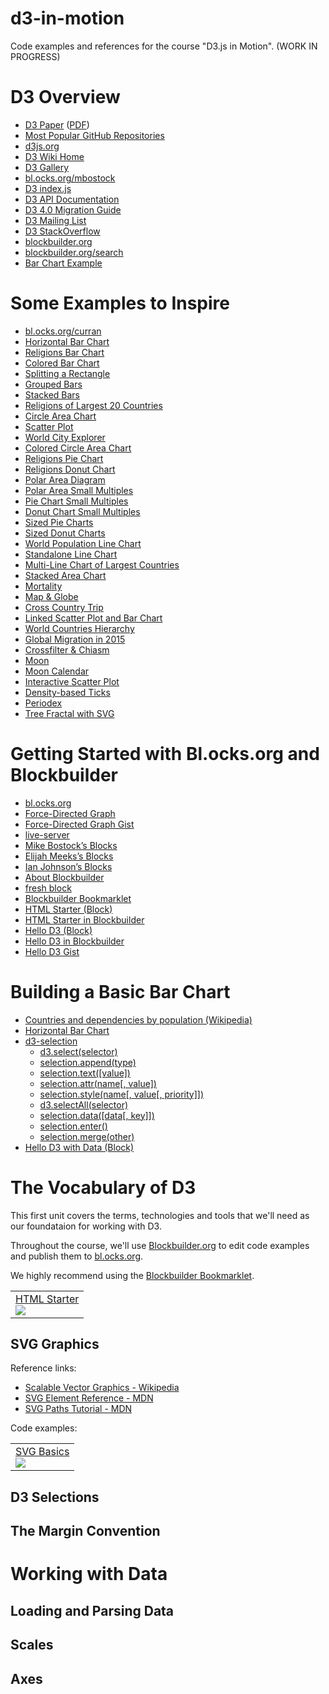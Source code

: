 # d3-in-motion
Code examples and references for the course "D3.js in Motion". (WORK IN PROGRESS)

# D3 Overview

 * [D3 Paper](http://vis.stanford.edu/papers/d3) ([PDF](http://vis.stanford.edu/files/2011-D3-InfoVis.pdf))
 * [Most Popular GitHub Repositories](https://github.com/search?utf8=%C3%A2%C2%9C%C2%93&q=stars%3A%3E1&type=Repositories&ref=searchresults)
 * [d3js.org](https://d3js.org/)
 * [D3 Wiki Home](https://github.com/d3/d3/wiki)
 * [D3 Gallery](https://github.com/d3/d3/wiki/Gallery)
 * [bl.ocks.org/mbostock](http://bl.ocks.org/mbostock)
 * [D3 index.js](https://github.com/d3/d3/blob/master/index.js)
 * [D3 API Documentation](https://github.com/d3/d3/blob/master/API.md)
 * [D3 4.0 Migration Guide](https://github.com/d3/d3/blob/master/CHANGES.md)
 * [D3 Mailing List](https://groups.google.com/forum/#!forum/d3-js)
 * [D3 StackOverflow](http://stackoverflow.com/questions/tagged/d3.js)
 * [blockbuilder.org](http://blockbuilder.org)
 * [blockbuilder.org/search](http://blockbuilder.org/search)
 * [Bar Chart Example](http://bl.ocks.org/mbostock/3885304)
 
# Some Examples to Inspire

 * [bl.ocks.org/curran](http://bl.ocks.org/curran)
 * [Horizontal Bar Chart](http://bl.ocks.org/curran/8ac62d283a7aa6e95de8)
 * [Religions Bar Chart](http://bl.ocks.org/curran/4df29e2f8c6e20ed2baf)
 * [Colored Bar Chart](http://bl.ocks.org/curran/fea34ca9b3b8886e3ab8)
 * [Splitting a Rectangle](http://bl.ocks.org/curran/ab098389dd80e4a6eb58)
 * [Grouped Bars](http://bl.ocks.org/curran/d4e2b2854f25429a06aa)
 * [Stacked Bars](http://bl.ocks.org/curran/805413fb3b2efaada1ce)
 * [Religions of Largest 20 Countries](http://bl.ocks.org/curran/0d2cc6698cad72a48027b8de0ebb417d)
 * [Circle Area Chart](http://bl.ocks.org/curran/f1d48313521289e52d71)
 * [Scatter Plot](http://bl.ocks.org/curran/9e04ccfebeb84bcdc76c)
 * [World City Explorer](http://bl.ocks.org/curran/752b97cef3f880a813ab)
 * [Colored Circle Area Chart](http://bl.ocks.org/curran/36933d70fa4e43027910)
 * [Religions Pie Chart](http://bl.ocks.org/curran/1c23d9c7070deb6f8488)
 * [Religions Donut Chart](http://bl.ocks.org/curran/8f7f5a72faff9ecc5088)
 * [Polar Area Diagram](http://bl.ocks.org/curran/94f1376b946c9d217014)
 * [Polar Area Small Multiples](http://bl.ocks.org/curran/40d5e61963abf20da067)
 * [Pie Chart Small Multiples](http://bl.ocks.org/curran/be3744cfe1b318bf4035)
 * [Donut Chart Small Multiples](http://bl.ocks.org/curran/11b02f8917fac66d6fe5)
 * [Sized Pie Charts](http://bl.ocks.org/curran/e025a50dbaae7186e516)
 * [Sized Donut Charts](http://bl.ocks.org/curran/d0a42741ce0cf6cdc3ab)
 * [World Population Line Chart](http://bl.ocks.org/curran/e05c76ab9450cbc214ac)
 * [Standalone Line Chart](http://bl.ocks.org/curran/60b40877ef898f19aeb8)
 * [Multi-Line Chart of Largest Countries](http://bl.ocks.org/curran/b1014a71757ce72444e1)
 * [Stacked Area Chart](http://bl.ocks.org/curran/9eea6a43904b1a158e92)
 * [Mortality](http://bl.ocks.org/curran/6284affc05bdeb7dfc9e)
 * [Map & Globe](http://bl.ocks.org/curran/01aa2685f083b6c1b9fb)
 * [Cross Country Trip](http://bl.ocks.org/curran/96823ad84b0415536980b1cbf57b1dcc)
 * [Linked Scatter Plot and Bar Chart](http://bl.ocks.org/curran/f4041cac02f19ee460dfe8b709dc24e7)
 * [World Countries Hierarchy](http://bl.ocks.org/curran/1dd7ab046a4ed32380b21e81a38447aa)
 * [Global Migration in 2015](http://bl.ocks.org/curran/8c5bb1e0dd8ea98695d28c8a0ccfc533)
 * [Crossfilter & Chiasm](http://bl.ocks.org/curran/87d038562333a7ad4a64)
 * [Moon](http://bl.ocks.org/curran/843bc0b590678a83e1838e5d357a4cf6)
 * [Moon Calendar](http://bl.ocks.org/curran/27420ce88227892d000c3988a5b06c8c)
 * [Interactive Scatter Plot](http://bl.ocks.org/curran/9938078a93a4ba380a0e)
 * [Density-based Ticks](http://bl.ocks.org/curran/779f2db53e1e365e98d4)
 * [Periodex](http://bl.ocks.org/curran/f4e96f9f761c71ee83aa810179fcdc03)
 * [Tree Fractal with SVG](http://bl.ocks.org/curran/36163af1a01d41d0cd18bf6397bae774)
 
# Getting Started with Bl.ocks.org and Blockbuilder
 
 * [bl.ocks.org](http://bl.ocks.org/)
 * [Force-Directed Graph](http://bl.ocks.org/mbostock/4062045)
 * [Force-Directed Graph Gist](https://gist.github.com/mbostock/4062045)
 * [live-server](https://www.npmjs.com/package/live-server)
 * [Mike Bostock’s Blocks](http://bl.ocks.org/mbostock)
 * [Elijah Meeks’s Blocks](http://bl.ocks.org/emeeks)
 * [Ian Johnson’s Blocks](http://bl.ocks.org/enjalot)
 * [About Blockbuilder](http://blockbuilder.org/about)
 * [fresh block](http://blockbuilder.org/)
 * [Blockbuilder Bookmarklet](http://bl.ocks.org/enjalot/c0e1634fb919c37575b8)
 * [HTML Starter (Block)](https://gist.github.com/curran/67f34930b103acb08c8d3d779c9ff4c8)
 * [HTML Starter in Blockbuilder](http://blockbuilder.org/curran/30488e66d2ed50eaea82d4d012bf64a2)
 * [Hello D3 (Block)](http://bl.ocks.org/curran/67f34930b103acb08c8d3d779c9ff4c8)
 * [Hello D3 in Blockbuilder](http://blockbuilder.org/curran/67f34930b103acb08c8d3d779c9ff4c8)
 * [Hello D3 Gist](https://gist.github.com/curran/67f34930b103acb08c8d3d779c9ff4c8)

# Building a Basic Bar Chart

 * [Countries and dependencies by population (Wikipedia)](https://en.wikipedia.org/wiki/List_of_countries_and_dependencies_by_population#Countries_and_dependencies_by_population)
 * [Horizontal Bar Chart](http://bl.ocks.org/curran/8ac62d283a7aa6e95de8)
 * [d3-selection](https://github.com/d3/d3-selection)
   * [d3.select(selector)](https://github.com/d3/d3-selection#select)
   * [selection.append(type)](https://github.com/d3/d3-selection#selection_append)
   * [selection.text([value])](https://github.com/d3/d3-selection#selection_text)
   * [selection.attr(name[, value])](https://github.com/d3/d3-selection#selection_attr)
   * [selection.style(name[, value[, priority]])](https://github.com/d3/d3-selection#selection_style)
   * [d3.selectAll(selector)](https://github.com/d3/d3-selection#selectAll)
   * [selection.data([data[, key]])](https://github.com/d3/d3-selection#selection_data)
   * [selection.enter()](https://github.com/d3/d3-selection#selection_enter)
   * [selection.merge(other)](https://github.com/d3/d3-selection#selection_merge)
 * [Hello D3 with Data (Block)](http://bl.ocks.org/curran/d3f2271e133cd42ec2115cbd2e4520bd)

# The Vocabulary of D3

This first unit covers the terms, technologies and tools that we'll need as our foundataion for working with D3.

Throughout the course, we'll use [Blockbuilder.org](http://blockbuilder.org/) to edit code examples and publish them to [bl.ocks.org](http://bl.ocks.org/).

We highly recommend using the [Blockbuilder Bookmarklet](http://bl.ocks.org/enjalot/c0e1634fb919c37575b8).

<table>
  <tr>
    <td>
      <a href="http://bl.ocks.org/curran/30488e66d2ed50eaea82d4d012bf64a2">
        HTML Starter
      </a><br>
      <a href="http://bl.ocks.org/curran/30488e66d2ed50eaea82d4d012bf64a2">
        <img src="http://bl.ocks.org/curran/raw/30488e66d2ed50eaea82d4d012bf64a2/thumbnail.png">
      </a>
    </td>
  </tr>
</table>

## SVG Graphics

Reference links:

 * [Scalable Vector Graphics - Wikipedia](https://en.wikipedia.org/wiki/Scalable_Vector_Graphics)
 * [SVG Element Reference - MDN](https://developer.mozilla.org/en-US/docs/Web/SVG/Element)
 * [SVG Paths Tutorial - MDN](https://developer.mozilla.org/en/docs/Web/SVG/Tutorial/Paths)

Code examples:

<table>
  <tr>
    <td>
      <a href="http://bl.ocks.org/curran/098af28142c664535cdf624d09dd90a8">
        SVG Basics
      </a><br>
      <a href="http://bl.ocks.org/curran/098af28142c664535cdf624d09dd90a8">
        <img src="http://bl.ocks.org/curran/raw/098af28142c664535cdf624d09dd90a8/thumbnail.png">
      </a>
    </td>
  </tr>
</table>

## D3 Selections

## The Margin Convention

# Working with Data

## Loading and Parsing Data

## Scales

## Axes

